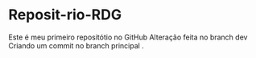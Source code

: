 # Reposit-rio-RDG
Este é meu primeiro repositótio no GitHub
Alteração feita no branch dev
Criando um commit no branch principal
.
